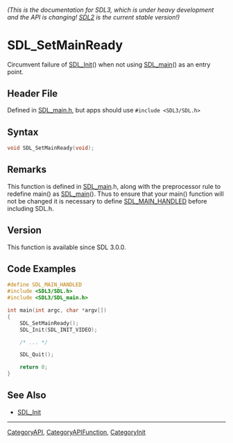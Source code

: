 ###### (This is the documentation for SDL3, which is under heavy development and the API is changing! [SDL2](https://wiki.libsdl.org/SDL2/) is the current stable version!)
# SDL_SetMainReady

Circumvent failure of [SDL_Init](SDL_Init)() when not using [SDL_main](SDL_main)() as an entry point.

## Header File

Defined in [SDL_main.h](https://github.com/libsdl-org/SDL/blob/main/include/SDL3/SDL_main.h), but apps should use `#include <SDL3/SDL.h>`

## Syntax

```c
void SDL_SetMainReady(void);

```

## Remarks

This function is defined in [SDL_main](SDL_main).h, along with the
preprocessor rule to redefine main() as [SDL_main](SDL_main)(). Thus to
ensure that your main() function will not be changed it is necessary to
define [SDL_MAIN_HANDLED](SDL_MAIN_HANDLED) before including SDL.h.

## Version

This function is available since SDL 3.0.0.

## Code Examples

```c
#define SDL_MAIN_HANDLED
#include <SDL3/SDL.h>
#include <SDL3/SDL_main.h>

int main(int argc, char *argv[])
{
    SDL_SetMainReady();
    SDL_Init(SDL_INIT_VIDEO);

    /* ... */

    SDL_Quit();

    return 0;
}
```

## See Also

* [SDL_Init](SDL_Init)

----
[CategoryAPI](CategoryAPI), [CategoryAPIFunction](CategoryAPIFunction), [CategoryInit](CategoryInit)


